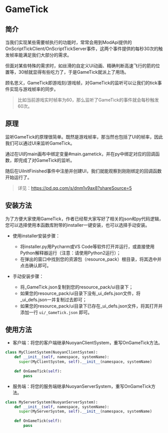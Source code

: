# GameTick

## 简介

当我们实现某些需要帧执行的功能时，常常会用到ModApi提供的OnScriptTickClient/OnScriptTickServer事件，这两个事件提供的每秒30次的触发帧率能满足我们大部分的需求。  

但面对某些特殊的需求时，如丝滑的自定义UI动画、精确判断高速飞行的箭的位置等，30帧就显得有些吃力了，于是GameTick就派上了用场。  

顾名思义，GameTick即游戏刻/游戏帧，对GameTick的监听可以让我们的tick事件实现与游戏帧率的同步。  

> 比如当前游戏实时帧率为60，那么监听了GameTick的事件就会每秒触发60次。

## 原理

监听GameTick的原理很简单。既然是游戏帧率，那当然也包括了UI的帧率，因此我们可以通过UI来监听GameTick。  

通过在UI的main画布中绑定变量#main.gametick，并在py中绑定对应的回调函数，即完成了对GameTick的监听。 

随后在UiInitFinished事件中注册并创建UI，我们就能观察到刚刚绑定的回调函数开始运行了。  
> 详见：https://pd.qq.com/s/dnm1v9ax8?shareSource=5

## 安装方法

为了方便大家使用GameTick，作者已经帮大家写好了相关的json和py代码逻辑，您可以选择使用本函数库附带的installer一键安装，也可以选择手动安装。
- 使用installer安装步骤：  
  - 将installer.py用Pycharm或VS Code等软件打开并运行，或直接使用Python解释器运行（注意：请使用Python2运行）；  
  - 在弹出的窗口中找到您的资源包（resource_pack）根目录，将其选中并点击确认即可。


- 手动安装步骤：  
  - 将_GameTick.json复制到您的resource_pack/ui目录下；  
  - 如果您的resource_pack/ui目录下没有_ui_defs.json文件，将_ui_defs.json一并复制过去即可；  
  - 如果您的resource_pack/ui目录下已存在_ui_defs.json文件，将其打开并添加一行 `ui/_GameTick.json` 即可。

## 使用方法

- 客户端：将您的客户端继承NuoyanClientSystem，重写OnGameTick方法。
```python
class MyClientSystem(NuoyanClientSystem):
    def __init__(self, namespace, systemName):
      super(MyClientSystem, self).__init__(namespace, systemName)
        
    def OnGameTick(self):
        pass
```
- 服务端：将您的服务端继承NuoyanServerSystem，重写OnGameTick方法。
```python
class MyServerSystem(NuoyanServerSystem):
    def __init__(self, namespace, systemName):
      super(MyServerSystem, self).__init__(namespace, systemName)
        
    def OnGameTick(self):
        pass
```